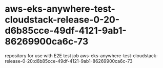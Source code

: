 # aws-eks-anywhere-test-cloudstack-release-0-20-d6b85cce-49df-4121-9ab1-86269900ca6c-73
repository for use with E2E test job aws-eks-anywhere-test-cloudstack-release-0-20:d6b85cce-49df-4121-9ab1-86269900ca6c-73
